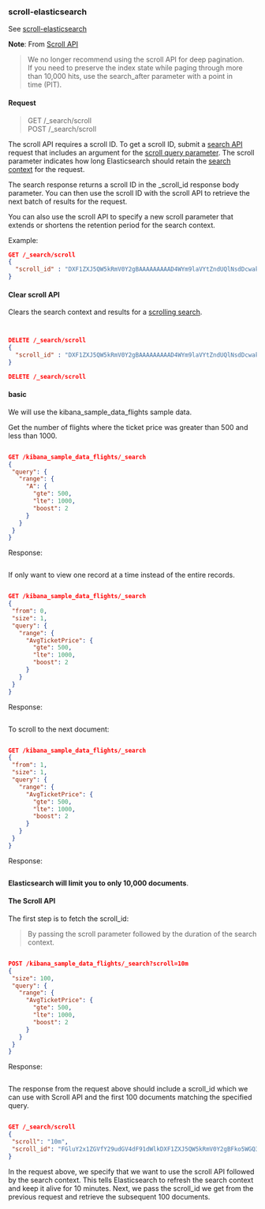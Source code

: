 ### scroll-elasticsearch

See [scroll-elasticsearch](https://linuxhint.com/scroll-elasticsearch/)

**Note**: From [Scroll API](https://www.elastic.co/guide/en/elasticsearch/reference/7.17/scroll-api.html)

> We no longer recommend using the scroll API for deep pagination. </br>
> If you need to preserve the index state while paging through more </br>
> than 10,000 hits, use the search_after parameter with a point in </br>
> time (PIT). </br>

#### Request

> GET /_search/scroll </br>
> POST /_search/scroll </br>

The scroll API requires a scroll ID. To get a scroll ID, submit a [search API](https://www.elastic.co/guide/en/elasticsearch/reference/7.17/search-search.html) request that includes an argument for the [scroll query parameter](https://www.elastic.co/guide/en/elasticsearch/reference/7.17/search-search.html#search-api-scroll-query-param). The scroll parameter indicates how long Elasticsearch should retain the [search context](https://www.elastic.co/guide/en/elasticsearch/reference/7.17/paginate-search-results.html#scroll-search-context) for the request.

The search response returns a scroll ID in the _scroll_id response body parameter. You can then use the scroll ID with the scroll API to retrieve the next batch of results for the request.

You can also use the scroll API to specify a new scroll parameter that extends or shortens the retention period for the search context.

Example:

```json
GET /_search/scroll
{
  "scroll_id" : "DXF1ZXJ5QW5kRmV0Y2gBAAAAAAAAAD4WYm9laVYtZndUQlNsdDcwakFMNjU1QQ=="
}
```

#### Clear scroll API

Clears the search context and results for a [scrolling search](https://www.elastic.co/guide/en/elasticsearch/reference/7.17/paginate-search-results.html#scroll-search-results).

```json


DELETE /_search/scroll
{
  "scroll_id" : "DXF1ZXJ5QW5kRmV0Y2gBAAAAAAAAAD4WYm9laVYtZndUQlNsdDcwakFMNjU1QQ=="
}

DELETE /_search/scroll

```

#### basic 

We will use the kibana_sample_data_flights sample data.

Get the number of flights where the ticket price was greater than 500 and less than 1000.

```json

GET /kibana_sample_data_flights/_search
{
 "query": {
   "range": {
     "A": {
       "gte": 500,
       "lte": 1000,
       "boost": 2
     }
   }
 }
}

```

Response:

```json

```

If only want to view one record at a time instead of the entire records.

```json

GET /kibana_sample_data_flights/_search
{
 "from": 0,
 "size": 1,
 "query": {
   "range": {
     "AvgTicketPrice": {
       "gte": 500,
       "lte": 1000,
       "boost": 2
     }
   }
 }
}

```

Response:

```json

```

To scroll to the next document:

```json

GET /kibana_sample_data_flights/_search
{
 "from": 1,
 "size": 1,
 "query": {
   "range": {
     "AvgTicketPrice": {
       "gte": 500,
       "lte": 1000,
       "boost": 2
     }
   }
 }
}

```

Response:

```json

```

**Elasticsearch will limit you to only 10,000 documents**.


#### The Scroll API

The first step is to fetch the scroll_id:

> By passing the scroll parameter followed by the duration of the search context. </br>

```json

POST /kibana_sample_data_flights/_search?scroll=10m
{
 "size": 100,
 "query": {
   "range": {
     "AvgTicketPrice": {
       "gte": 500,
       "lte": 1000,
       "boost": 2
     }
   }
 }
}

```

Response: 

```json

```

The response from the request above should include a scroll_id which we can use with Scroll API and the first 100 documents matching the specified query.

```json

GET /_search/scroll
{
 "scroll": "10m",
 "scroll_id": "FGluY2x1ZGVfY29udGV4dF91dWlkDXF1ZXJ5QW5kRmV0Y2gBFko5WGQ3VTBOUzVlW"
}

```

In the request above, we specify that we want to use the scroll API followed by the search context. This tells Elasticsearch to refresh the search context and keep it alive for 10 minutes. Next, we pass the scroll_id we get from the previous request and retrieve the subsequent 100 documents.


